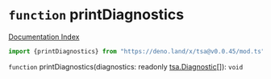 # `function` printDiagnostics

[Documentation Index](../README.md)

```ts
import {printDiagnostics} from "https://deno.land/x/tsa@v0.0.45/mod.ts"
```

`function` printDiagnostics(diagnostics: readonly [tsa.Diagnostic](../interface.Diagnostic/README.md)\[]): `void`

